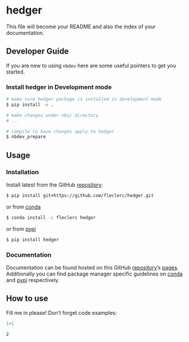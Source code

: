 # hedger


<!-- WARNING: THIS FILE WAS AUTOGENERATED! DO NOT EDIT! -->

This file will become your README and also the index of your
documentation.

## Developer Guide

If you are new to using `nbdev` here are some useful pointers to get you
started.

### Install hedger in Development mode

``` sh
# make sure hedger package is installed in development mode
$ pip install -e .

# make changes under nbs/ directory
# ...

# compile to have changes apply to hedger
$ nbdev_prepare
```

## Usage

### Installation

Install latest from the GitHub
[repository](https://github.com/fleclerc/hedger):

``` sh
$ pip install git+https://github.com/fleclerc/hedger.git
```

or from [conda](https://anaconda.org/fleclerc/hedger)

``` sh
$ conda install -c fleclerc hedger
```

or from [pypi](https://pypi.org/project/hedger/)

``` sh
$ pip install hedger
```

### Documentation

Documentation can be found hosted on this GitHub
[repository](https://github.com/fleclerc/hedger)’s
[pages](https://fleclerc.github.io/hedger/). Additionally you can find
package manager specific guidelines on
[conda](https://anaconda.org/fleclerc/hedger) and
[pypi](https://pypi.org/project/hedger/) respectively.

## How to use

Fill me in please! Don’t forget code examples:

``` python
1+1
```

    2
